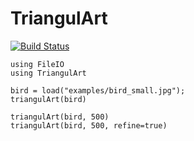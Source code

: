 # TriangulArt

[![Build Status](https://github.com/jonocarroll/TriangulArt.jl/actions/workflows/CI.yml/badge.svg?branch=main)](https://github.com/jonocarroll/TriangulArt.jl/actions/workflows/CI.yml?query=branch%3Amain)

```
using FileIO
using TriangulArt

bird = load("examples/bird_small.jpg");
triangulArt(bird)

triangulArt(bird, 500)
triangulArt(bird, 500, refine=true)
```
